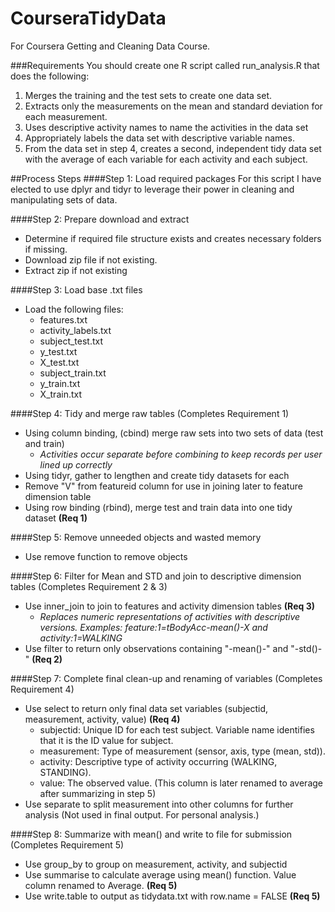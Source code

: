 CourseraTidyData
================

For Coursera Getting and Cleaning Data Course.

###Requirements
You should create one R script called run_analysis.R that does the following: 
  1. Merges the training and the test sets to create one data set.
  2. Extracts only the measurements on the mean and standard deviation for each measurement. 
  3. Uses descriptive activity names to name the activities in the data set
  4. Appropriately labels the data set with descriptive variable names. 
  5. From the data set in step 4, creates a second, independent tidy data set with the average of each variable for each activity and each subject.

##Process Steps
####Step 1: Load required packages
For this script I have elected to use dplyr and tidyr to leverage their power in cleaning and manipulating sets of data.

####Step 2: Prepare download and extract
- Determine if required file structure exists and creates necessary folders if missing.
- Download zip file if not existing.
- Extract zip if not existing
 
####Step 3: Load base .txt files
- Load the following files:
  * features.txt
  * activity_labels.txt
  * subject_test.txt
  * y_test.txt
  * X_test.txt
  * subject_train.txt
  * y_train.txt
  * X_train.txt
 
####Step 4: Tidy and merge raw tables (Completes Requirement 1)
- Using column binding, (cbind) merge raw sets into two sets of data (test and train)
  * *Activities occur separate before combining to keep records per user lined up correctly*
- Using tidyr, gather to lengthen and create tidy datasets for each
- Remove "V" from featureid column for use in joining later to feature dimension table
- Using row binding (rbind), merge test and train data into one tidy dataset **(Req 1)**

####Step 5: Remove unneeded objects and wasted memory
- Use remove function to remove objects

####Step 6: Filter for Mean and STD and join to descriptive dimension tables (Completes Requirement 2 & 3)
- Use inner_join to join to features and activity dimension tables **(Req 3)**
  * *Replaces numeric representations of activities with descriptive versions. Examples: feature:1=tBodyAcc-mean()-X and activity:1=WALKING*
- Use filter to return only observations containing "-mean()-" and "-std()-" **(Req 2)**

####Step 7: Complete final clean-up and renaming of variables (Completes Requirement 4)
- Use select to return only final data set variables (subjectid, measurement, activity, value) **(Req 4)**
  * subjectid: Unique ID for each test subject. Variable name identifies that it is the ID value for subject.
  * measurement: Type of measurement (sensor, axis, type (mean, std)).
  * activity: Descriptive type of activity occurring (WALKING, STANDING).
  * value: The observed value. (This column is later renamed to average after summarizing in step 5)
- Use separate to split measurement into other columns for further analysis (Not used in final output. For personal analysis.)

####Step 8: Summarize with mean() and write to file for submission (Completes Requirement 5)
- Use group_by to group on measurement, activity, and subjectid
- Use summarise to calculate average using mean() function. Value column renamed to Average. **(Req 5)**
- Use write.table to output as tidydata.txt with row.name = FALSE **(Req 5)**
